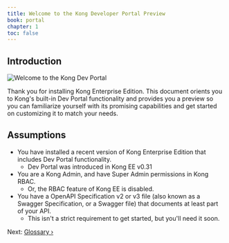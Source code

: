 ```yaml
---
title: Welcome to the Kong Developer Portal Preview
book: portal
chapter: 1
toc: false
---
```


## Introduction

![Welcome to the Kong Dev Portal](https://konghq.com/wp-content/uploads/2018/05/kong-portal-intro.png)

Thank you for installing Kong Enterprise Edition. This document orients you to Kong's built-in Dev Portal functionality and provides you a preview so you can familiarize yourself with its promising capabilities and get started on customizing it to match your needs.

## Assumptions

- You have installed a recent version of Kong Enterprise Edition that includes Dev Portal functionality.
  - Dev Portal was introduced in Kong EE v0.31
- You are a Kong Admin, and have Super Admin permissions in Kong RBAC.
  - Or, the RBAC feature of Kong EE is disabled.
- You have a OpenAPI Specification v2 or v3 file (also known as a Swagger Specification, or a Swagger file) that documents at least part of your API.
  - This isn't a strict requirement to get started, but you'll need it soon.

Next: [Glossary &rsaquo;]({{page.book.next}})
